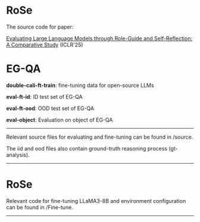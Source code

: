 # RoSe

The source code for paper:

[Evaluating Large Language Models through Role-Guide and Self-Reflection: A Comparative Study](https://openreview.net/forum?id=E36NHwe7Zc)  (ICLR'25)

# EG-QA

**double-cali-ft-train**: fine-tuning data for open-source LLMs

**eval-ft-id**: ID test set of EG-QA

**eval-ft-ood**: OOD test set of EG-QA

**eval-object**: Evaluation on object of EG-QA

---


Relevant source files for evaluating and fine-tuning can be found in /source.

The iid and ood files also contain ground-truth reasoning process (gt-analysis).

---

# RoSe

 Relevant code for fine-tuning LLaMA3-8B and environment configuration can be found in /Fine-tune.

---





